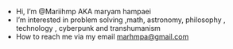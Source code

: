 -  Hi, I’m @Mariihmp AKA maryam hampaei
-  I’m interested in problem solving ,math, astronomy, philosophy , technology , cyberpunk and transhumanism
-  How to reach me via my email marhmpa@gmail.com

<!---
Mariihmp/Mariihmp is a ✨ special ✨ repository because its `README.md` (this file) appears on your GitHub profile.
You can click the Preview link to take a look at your changes.
--->
